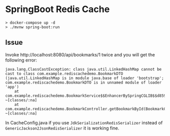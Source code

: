 # SpringBoot Redis Cache

```
> docker-compose up -d
> ./mvnw spring-boot:run
```

## Issue
Invoke http://localhost:8080/api/bookmarks/1 twice and you will get the following error:

```
java.lang.ClassCastException: class java.util.LinkedHashMap cannot be cast to class com.example.rediscachedemo.BookmarkDTO (java.util.LinkedHashMap is in module java.base of loader 'bootstrap'; com.example.rediscachedemo.BookmarkDTO is in unnamed module of loader 'app')
	at com.example.rediscachedemo.BookmarkService$$EnhancerBySpringCGLIB$$d8594d86.getBookmarkById(<generated>) ~[classes/:na]
	at com.example.rediscachedemo.BookmarkController.getBookmarkById(BookmarkController.java:19) ~[classes/:na]
```

In CacheConfig.java if you use `JdkSerializationRedisSerializer` instead of `GenericJackson2JsonRedisSerializer` it is working fine.
